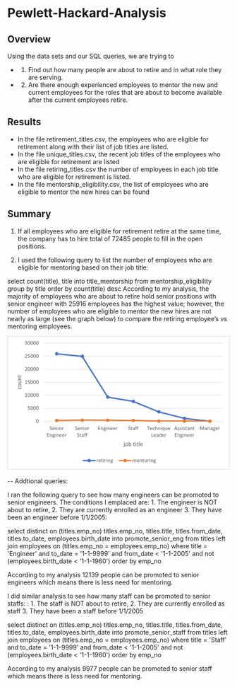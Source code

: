 # Pewlett-Hackard-Analysis
## Overview
Using the data sets and our SQL queries, we are trying to 
-	1. Find out how many people are about to retire and in what role they are serving. 
-	2. Are there enough experienced employees to mentor the new and current employees for the roles that are about to become available after the current employees retire.
## Results
-	In the file retirement_titles.csv, the employees who are eligible for retirement along with their list of job titles are listed.
-	In the file unique_titles.csv, the recent job titles of the employees who are eligible for retirement are listed
-	In the file retiring_titles.csv the number of employees in each job title who are eligible for retirement is listed. 
-	In the file mentorship_eligibility.csv, the list of employees who are eligible to mentor the new hires can be found
## Summary 
1.	If all employees who are eligible for retirement retire at the same time, the company has to hire total of 72485 people to fill in the open positions.

2.	I used the following query to list the number of employees who are eligible for mentoring based on their job title: 

select count(title), title into title_mentorship from mentorship_eligibility group by title order by count(title) desc
According to my analysis, the majority of employees who are about to retire hold senior positions with senior engineer with 25916 employees has the highest value; however, the number of employees who are eligible to mentor the new hires are not nearly as large (see the graph below) to compare the retiring employee’s vs mentoring employees.

![comparing](/Pewlett-Hackard-Analysis/Data/count_vs_title.png?raw=true "retiring_vs_mentoring")

-- Addtional queries:

I ran the following query to see how many engineers can be promoted to senior engineers. The conditions I emplaced are: 1. The engineer is NOT about to retire, 2. They are currently enrolled as an engineer 3. They have been an engineer before 1/1/2005:

select distinct on (titles.emp_no) titles.emp_no, titles.title, titles.from_date, titles.to_date, employees.birth_date
into promote_senior_eng
from titles
left join employees on (titles.emp_no = employees.emp_no)
where title = 'Engineer' and to_date = '1-1-9999' and from_date < '1-1-2005' and not (employees.birth_date < '1-1-1960')
order by emp_no

According to my analysis 12139 people can be promoted to senior engineers which means there is less need for mentoring.

I did similar analysis to see how many staff can be promoted to senior staffs: : 1. The staff is NOT about to retire, 2. They are currently enrolled as staff 3. They have been a staff before 1/1/2005

select distinct on (titles.emp_no) titles.emp_no, titles.title, titles.from_date, titles.to_date, employees.birth_date
into promote_senior_staff
from titles
left join employees on (titles.emp_no = employees.emp_no)
where title = 'Staff' and to_date = '1-1-9999' and from_date < '1-1-2005' and not (employees.birth_date < '1-1-1960')
order by emp_no

According to my analysis 9977 people can be promoted to senior staff which means there is less need for mentoring.
